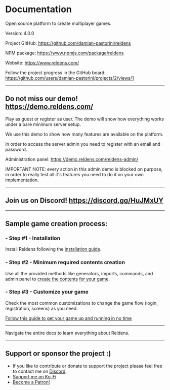 # Documentation

Open source platform to create multiplayer games.

Version: 4.0.0

Project GitHub: https://github.com/damian-pastorini/reldens

NPM package: https://www.npmjs.com/package/reldens

Website: https://www.reldens.com/

Follow the project progress in the GitHub board: https://github.com/users/damian-pastorini/projects/2/views/1

---

## Do not miss our demo! https://demo.reldens.com/

Play as guest or register as user. The demo will show how everything works under a bare minimum server setup.

We use this demo to show how many features are available on the platform.

In order to access the server admin you need to register with an email and password.

Administration panel: https://demo.reldens.com/reldens-admin/

IMPORTANT NOTE: every action in this admin demo is blocked on purpose, in order to really test all it's features you need to do it on your own implementation.


---

## Join us on Discord! https://discord.gg/HuJMxUY

---

## Sample game creation process:

### - Step #1 - Installation

Install Reldens following the [installation guide](installation.md).

### - Step #2 - Minimum required contents creation

Use all the provided methods like generators, imports, commands, and admin panel to [create the contents for your game](minimum-required-contents-creation.md).

### - Step #3 - Customize your game

Check the most common customizations to change the game flow (login, registration, screens) as you need.

[Follow this guide to get your game up and running in no time](customize-your-game.md)

---

Navigate the entire docs to learn everything about Reldens.

---

## Support or sponsor the project :)

- If you like to contribute or donate to support the project please feel free to contact me on [Discord](https://discord.gg/HuJMxUY).
- [Support me on Ko-Fi](https://ko-fi.com/I2I81VISA)
- [Become a Patron!](https://www.patreon.com/bePatron?u=18074832)
